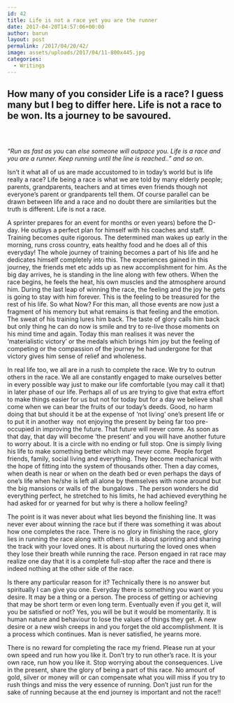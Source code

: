 ```yaml
---
id: 42
title: Life is not a race yet you are the runner
date: 2017-04-20T14:57:06+00:00
author: barun
layout: post
permalink: /2017/04/20/42/
image: assets/uploads/2017/04/11-800x445.jpg
categories:
  - Writings
---
```

## How many of you consider Life is a race? I guess many but I beg to differ here. Life is not a race to be won. Its a journey to be savoured.

## 

&nbsp;

_“Run as fast as you_ can _else someone will outpace you. Life is a race and you are a runner. Keep running until the line is reached..” and so on_.

Isn’t it what all of us are made accustomed to in today’s world but is life really a race? Life being a race is what we are told by many elderly people; parents, grandparents, teachers and at times even friends though not everyone’s parent or grandparents tell them. Of course parallel can be drawn between life and a race and no doubt there are similarities but the truth is different. Life is not a race.

A sprinter prepares for an event for months or even years) before the D-day. He outlays a perfect plan for himself with his coaches and staff. Training becomes quite rigorous. The determined man wakes up early in the morning, runs cross country, eats healthy food and he does all of this everyday! The whole journey of training becomes a part of his life and he dedicates himself completely into this. The experiences gained in this journey, the friends met etc adds up as new accomplishment for him. As the big day arrives, he is standing in the line along with few others. When the race begins, he feels the heat, his own muscles and the atmosphere around him. During the last leap of winning the race, the feeling and the joy he gets is going to stay with him forever. This is the feeling to be treasured for the rest of his life. So what Now? For this man, all those events are now just a fragment of his memory but what remains is that feeling and the emotion. The sweat of his training lures him back. The taste of glory calls him back but only thing he can do now is smile and try to re-live those moments on his mind time and again. Today this man realises it was never the ‘materialistic victory’ or the medals which brings him joy but the feeling of competing or the compassion of the journey he had undergone for that victory gives him sense of relief and wholeness.

In real life too, we all are in a rush to complete the race. We try to outrun others in the race. We all are constantly engaged to make ourselves better in every possible way just to make our life comfortable (you may call it that) in later phase of our life. Perhaps all of us are trying to give that extra effort to make things easier for us but not for today but for a day we believe shall come when we can bear the fruits of our today’s deeds. Good, no harm doing that but should it be at the expense of ‘not living’ one’s present life or to put it in another way  not enjoying the present by being far too pre-occupied in improving the future. That future will never come. As soon as that day, that day will become ‘the present’ and you will have another future to worry about. It is a circle with no ending or full stop. One is simply living his life to make something better which may never come. People forget friends, family, social living and everything. They become mechanical with the hope of fitting into the system of thousands other. Then a day comes, when death is near or when on the death bed or even perhaps the days of one’s life when he/she is left all alone by themselves with none around but the big mansions or walls of the  bungalows . The person wonders he did everything perfect, he stretched to his limits, he had achieved everything he had asked for or yearned for but why is there a hollow feeling?

The point is it was never about what lies beyond the finishing line. It was never ever about winning the race but if there was something it was about how one completes the race. There is no glory in finishing the race, glory lies in running the race along with others . It is about sprinting and sharing the track with your loved ones. It is about nurturing the loved ones when they lose their breath while running the race. Person engaed in rat race may realize one day that it is a complete full-stop after the race and there is indeed nothing at the other side of the race.

Is there any particular reason for it? Technically there is no answer but spiritually I can give you one. Everyday there is something you want or you desire. It may be a thing or a person. The process of getting or achieving that may be short term or even long term. Eventually even if you get it, will you be satisfied or not? Yes, you will be but it would be momentarily. It is human nature and behaviour to lose the values of things they get. A new desire or a new wish creeps in and you forget the old accomplishment. It is a process which continues. Man is never satisfied, he yearns more.

There is no reward for completing the race my friend. Please run at your own speed and run how you like it. Don’t try to run other’s race. It is your own race, run how you like it. Stop worrying about the consequences. Live in the present, share the glory of being a part of this race. No amount of gold, silver or money will or can compensate what you will miss if you try to rush things and miss the very essence of running. Don’t just run for the sake of running because at the end journey is important and not the race!!
